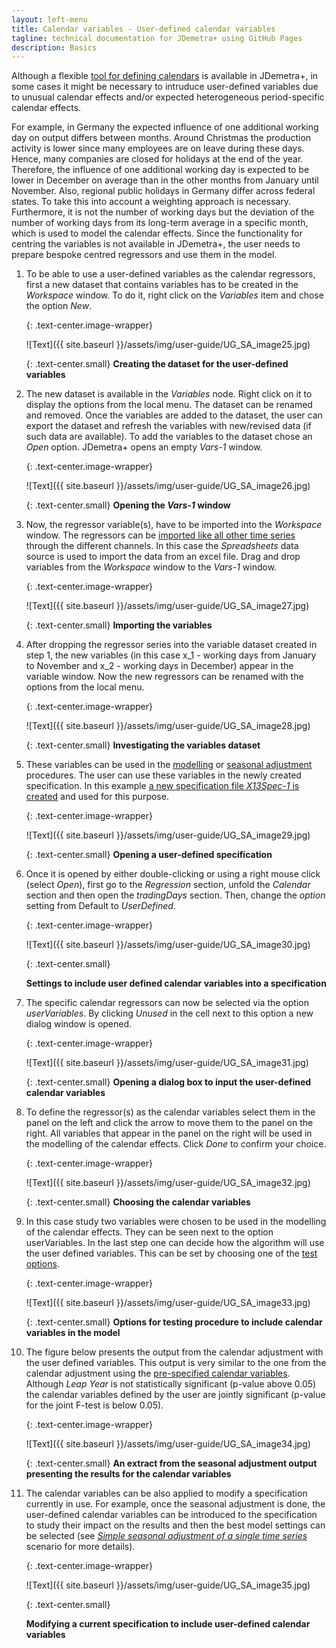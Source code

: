 ```yaml
---
layout: left-menu
title: Calendar variables - User-defined calendar variables
tagline: technical documentation for JDemetra+ using GitHub Pages
description: Basics
---
```



Although a flexible [tool for defining calendars](../case-studies/calendars-main.html) is available
in JDemetra+, in some cases it might be necessary to intruduce 
user-defined variables due to unusual calendar effects and/or
expected heterogeneous period-specific calendar effects.

For example, in Germany the expected influence of one additional working
day on output differs between months. Around Christmas the production
activity is lower since many employees are on leave during these days.
Hence, many companies are closed for holidays at the end of the year.
Therefore, the influence of one additional working day is expected to be
lower in December on average than in the other months from January
until November. Also, regional public holidays in Germany differ
across federal states. To take this into account a weighting approach is
necessary. Furthermore, it is not the number of working days but the
deviation of the number of working days from its long-term average in a
specific month, which is used to model the calendar effects. Since the
functionality for centring the variables is not available in JDemetra+,
the user needs to prepare bespoke centred regressors and use them
in the model.

1.  To be able to use a user-defined variables as the calendar
    regressors, first a new dataset that contains variables has to be
    created in the *Workspace* window. To do it, right click on the
    *Variables* item and chose the option *New*.


	{: .text-center.image-wrapper}

	![Text]({{ site.baseurl }}/assets/img/user-guide/UG_SA_image25.jpg)

	{: .text-center.small}
	**Creating the dataset for the user-defined variables**


2.  The new dataset is available in the *Variables* node. Right click on
    it to display the options from the local menu. The dataset can be
    renamed and removed. Once the variables are added to the dataset,
    the user can export the dataset and refresh the variables with
    new/revised data (if such data are available). To add the variables
    to the dataset chose an *Open* option. JDemetra+ opens an empty
    *Vars-1* window.


	{: .text-center.image-wrapper}

	![Text]({{ site.baseurl }}/assets/img/user-guide/UG_SA_image26.jpg)

	{: .text-center.small}
	**Opening the *Vars-1* window**


3.  Now, the regressor variable(s),
    have to be imported into the *Workspace* window. The regressors can
    be [imported like all other time series](../reference-manual/data-providers.html) through the different
    channels. In this case the *Spreadsheets* data
    source is used to import the data from an excel file. Drag and drop
    variables from the *Workspace* window to the *Vars-1* window.


	{: .text-center.image-wrapper}

	![Text]({{ site.baseurl }}/assets/img/user-guide/UG_SA_image27.jpg)

	{: .text-center.small}
	**Importing the variables**


4.  After dropping the regressor series into the variable dataset
    created in step 1, the new variables (in this case x\_1 -
    working days from January to November and x\_2 - working days in
    December) appear in the variable window. Now the new regressors can
    be renamed with the options from the local menu.


	{: .text-center.image-wrapper}

	![Text]({{ site.baseurl }}/assets/img/user-guide/UG_SA_image28.jpg)

	{: .text-center.small}
	**Investigating the variables dataset**


5.  These variables can be used in the [modelling](../reference-manual/modelling.html) or [seasonal
    adjustment](../reference-manual/sa.html) procedures. The user can use these variables
    in the newly created specification. In this example [a new
    specification file *X13Spec-1* is created](../reference-manual/sa-specifications.html#user-defined-specifications) and used for
    this purpose.


	{: .text-center.image-wrapper}

	![Text]({{ site.baseurl }}/assets/img/user-guide/UG_SA_image29.jpg)

	{: .text-center.small}
	**Opening a user-defined specification**


6.  Once it is opened by either double-clicking or using a right mouse click
    (select *Open*), first go to the *Regression* section, unfold the
    *Calendar* section and then open the *tradingDays* section. Then,
    change the *option* setting from Default to *UserDefined*.


	{: .text-center.image-wrapper}

	![Text]({{ site.baseurl }}/assets/img/user-guide/UG_SA_image30.jpg)

	{: .text-center.small}
	
	**Settings to include user defined calendar variables into a specification**
	

7.  The specific calendar regressors can now be selected via the option
    *userVariables*. By clicking *Unused* in the cell next to this
    option a new dialog window is opened.


	{: .text-center.image-wrapper}

	![Text]({{ site.baseurl }}/assets/img/user-guide/UG_SA_image31.jpg)

	{: .text-center.small}
	**Opening a dialog box to input the user-defined calendar variables**


8.  To define the regressor(s) as the calendar variables select them in
    the panel on the left and click the arrow to move them to the panel
    on the right. All variables that appear in the panel on the right
    will be used in the modelling of the calendar effects. Click *Done*
    to confirm your choice.


	{: .text-center.image-wrapper}

	![Text]({{ site.baseurl }}/assets/img/user-guide/UG_SA_image32.jpg)

	{: .text-center.small}
	**Choosing the calendar variables**


9.  In this case study two variables were chosen to be used in the
    modelling of the calendar effects. They can be seen next to the
    option userVariables. In the last step one can decide how the algorithm
    will use the user defined variables. This can be set by choosing one
    of the [test options](../reference-manual/modelling-spec-arima.html#regression).

 
	{: .text-center.image-wrapper}

	![Text]({{ site.baseurl }}/assets/img/user-guide/UG_SA_image33.jpg)

	{: .text-center.small}
	**Options for testing procedure to include calendar variables in the model**


10. The figure below presents the output from the calendar adjustment
    with the user defined variables. This output is very similar to the
    one from the calendar adjustment using the [pre-specified calendar
    variables](../reference-manual/modelling-spec-arima.html#regression). 
	Although *Leap Year* is not statistically significant (p-value above 0.05)
    the calendar variables defined by the user are jointly significant
    (p-value for the joint F-test is below 0.05).


	{: .text-center.image-wrapper}

	![Text]({{ site.baseurl }}/assets/img/user-guide/UG_SA_image34.jpg)

	{: .text-center.small}
	**An extract from the seasonal adjustment output presenting the results for the calendar variables**
	

11. The calendar variables can be also applied to modify a specification
    currently in use. For example, once the seasonal adjustment is done,
    the user-defined calendar variables can be introduced to the
    specification to study their impact on the results and then the
    best model settings can be selected (see [*Simple seasonal adjustment of a single time series*](../case-studies/simplesa-single.html) scenario for more details).


	{: .text-center.image-wrapper}

	![Text]({{ site.baseurl }}/assets/img/user-guide/UG_SA_image35.jpg)

	{: .text-center.small}
	
	**Modifying a current specification to include user-defined calendar variables**
